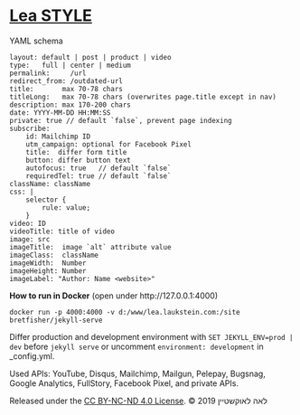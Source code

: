 # [Lea STYLE](https://lea.laukstein.com)

YAML schema

    layout: default | post | product | video
    type:   full | center | medium
    permalink:     /url
    redirect_from: /outdated-url
    title:       max 70-78 chars
    titleLong:   max 70-78 chars (overwrites page.title except in nav)
    description: max 170-200 chars
    date: YYYY-MM-DD HH:MM:SS
    private: true // default `false`, prevent page indexing
    subscribe:
        id: Mailchimp ID
        utm_campaign: optional for Facebook Pixel
        title:  differ form title
        button: differ button text
        autofocus: true   // default `false`
        requiredTel: true // default `false`
    className: className
    css: |
        selector {
            rule: value;
        }
    video: ID
    videoTitle: title of video
    image: src
    imageTitle:  image `alt` attribute value
    imageClass:  className
    imageWidth:  Number
    imageHeight: Number
    imageLabel: "Author: Name <website>"
    
**How to run in Docker** (open under http:\/\/127.0.0.1:4000)

    docker run -p 4000:4000 -v d:/www/lea.laukstein.com:/site bretfisher/jekyll-serve


Differ production and development environment with `SET JEKYLL_ENV=prod | dev` before `jekyll serve` or uncomment `environment: development` in _config.yml.

Used APIs: YouTube, Disqus, Mailchimp, Mailgun, Pelepay, Bugsnag, Google Analytics, FullStory, Facebook Pixel, and private APIs.

Released under the [CC BY-NC-ND 4.0 License](LICENSE). © 2019 לאה לאוקשטיין
